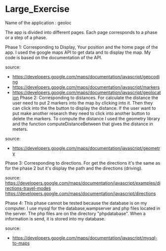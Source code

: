 # Large_Exercise
Name of the application : geoloc

The app is divided into different pages. Each page corresponds to a phase or a step of a phase.

Phase 1: Corresponding to Display, Your position and the home page of the app. I used the google maps API to get data and to display the map. My code is based on the documentation of the API.

source:

- https://developers.google.com/maps/documentation/javascript/geocoding
- https://developers.google.com/maps/documentation/javascript/markers 
- https://developers.google.com/maps/documentation/javascript/geolocation
Phase 2: Corresponding to distances. For calculate the distance the user need to put 2 markers into the map by clicking into it. Then they can click into the the button to display the distance. If the user want to put make another research they need to click into another button to delete the markers. To compute the distance I used the geometry library and the function computeDistanceBetween that gives the distance in meters.

source:
- https://developers.google.com/maps/documentation/javascript/geometry

Phase 3: Corresponding to directions. For get the directions it's the same as for the phase 2 but it's display the path and the directions (driving).

source:
https://developers.google.com/maps/documentation/javascript/examples/directions-travel-modes
https://developers.google.com/maps/documentation/javascript/directions

Phase 4: This phase cannot be tested because the database is on my computer. I use mysql for the database,wampserver and php files located in the server. The php files are on the directory "phpdatabase". 
When a information is send, it is stored into my database.

source:
- https://developers.google.com/maps/documentation/javascript/mysql-to-maps

